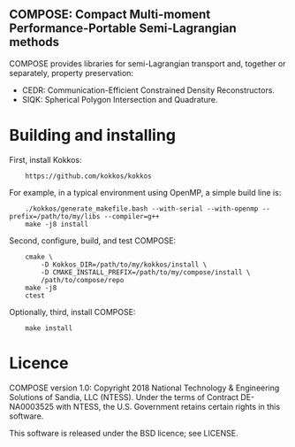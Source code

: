 ## COMPOSE: Compact Multi-moment Performance-Portable Semi-Lagrangian methods

COMPOSE provides libraries for semi-Lagrangian transport and, together or
separately, property preservation:

* CEDR: Communication-Efficient Constrained Density Reconstructors.
* SIQK: Spherical Polygon Intersection and Quadrature.

# Building and installing

First, install Kokkos:
```
    https://github.com/kokkos/kokkos
```
For example, in a typical environment using OpenMP, a simple build line is:
```
    ./kokkos/generate_makefile.bash --with-serial --with-openmp --prefix=/path/to/my/libs --compiler=g++
    make -j8 install
```

Second, configure, build, and test COMPOSE:
```
    cmake \
        -D Kokkos_DIR=/path/to/my/kokkos/install \
        -D CMAKE_INSTALL_PREFIX=/path/to/my/compose/install \
        /path/to/compose/repo
    make -j8
    ctest
```

Optionally, third, install COMPOSE:
```
    make install
```

# Licence

COMPOSE version 1.0: Copyright 2018 National Technology & Engineering Solutions
of Sandia, LLC (NTESS). Under the terms of Contract DE-NA0003525 with NTESS, the
U.S. Government retains certain rights in this software.

This software is released under the BSD licence; see LICENSE.
